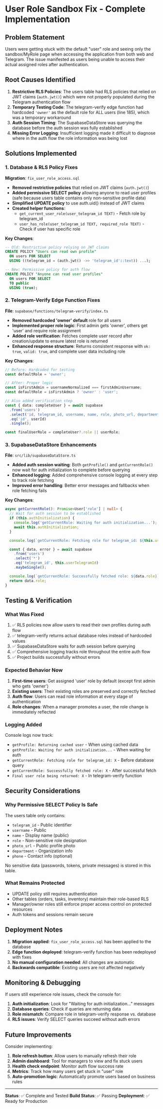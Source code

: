 # User Role Sandbox Fix - Complete Implementation

## Problem Statement

Users were getting stuck with the default "user" role and seeing only the sandbox/MyRole page when accessing the application from both web and Telegram. The issue manifested as users being unable to access their actual assigned roles after authentication.

## Root Causes Identified

1. **Restrictive RLS Policies**: The users table had RLS policies that relied on JWT claims (`auth.jwt()`) which were not properly populated during the Telegram authentication flow
2. **Temporary Testing Code**: The telegram-verify edge function had hardcoded `'owner'` as the default role for ALL users (line 185), which was a temporary workaround
3. **Auth Session Timing**: The SupabaseDataStore was querying the database before the auth session was fully established
4. **Missing Error Logging**: Insufficient logging made it difficult to diagnose where in the auth flow the role information was being lost

## Solutions Implemented

### 1. Database & RLS Policy Fixes

**Migration**: `fix_user_role_access.sql`

- **Removed restrictive policies** that relied on JWT claims (`auth.jwt()`)
- **Added permissive SELECT policy** allowing anyone to read user profiles (safe because users table contains only non-sensitive profile data)
- **Simplified UPDATE policy** to use auth.uid() instead of JWT claims
- **Created helper functions**:
  - `get_current_user_role(user_telegram_id TEXT)` - Fetch role by telegram_id
  - `user_has_role(user_telegram_id TEXT, required_role TEXT)` - Check if user has specific role

**Key Changes**:
```sql
-- Old: Restrictive policy relying on JWT claims
CREATE POLICY "Users can read own profile"
  ON users FOR SELECT
  USING ((telegram_id = (auth.jwt() ->> 'telegram_id'::text)) ...);

-- New: Permissive policy for auth flow
CREATE POLICY "Anyone can read user profiles"
  ON users FOR SELECT
  TO public
  USING (true);
```

### 2. Telegram-Verify Edge Function Fixes

**File**: `supabase/functions/telegram-verify/index.ts`

- **Removed hardcoded 'owner' default** role for all users
- **Implemented proper role logic**: First admin gets 'owner', others get 'user' and require role assignment
- **Added role verification**: Fetches complete user record after creation/update to ensure latest role is returned
- **Enhanced response structure**: Returns consistent response with `ok: true`, `valid: true`, and complete user data including role

**Key Changes**:
```typescript
// Before: Hardcoded for testing
const defaultRole = 'owner';

// After: Proper logic
const isFirstAdmin = usernameNormalized === firstAdminUsername;
const defaultRole = isFirstAdmin ? 'owner' : 'user';

// Also added verification step
const { data: completeUser } = await supabase
  .from('users')
  .select('id, telegram_id, username, name, role, photo_url, department, phone')
  .eq('id', userId)
  .single();

const finalUserRole = completeUser?.role || userRole;
```

### 3. SupabaseDataStore Enhancements

**File**: `src/lib/supabaseDataStore.ts`

- **Added auth session waiting**: Both `getProfile()` and `getCurrentRole()` now wait for auth initialization to complete before querying
- **Enhanced logging**: Added comprehensive console logging at every step to track role fetching
- **Improved error handling**: Better error messages and fallbacks when role fetching fails

**Key Changes**:
```typescript
async getCurrentRole(): Promise<User['role'] | null> {
  // Wait for auth session to be established
  if (this.authInitialization) {
    console.log('getCurrentRole: Waiting for auth initialization...');
    await this.authInitialization;
  }

  console.log(`getCurrentRole: Fetching role for telegram_id: ${this.userTelegramId}`);

  const { data, error } = await supabase
    .from('users')
    .select('*')
    .eq('telegram_id', this.userTelegramId)
    .maybeSingle();

  console.log(`getCurrentRole: Successfully fetched role: ${data.role}`);
  return data.role;
}
```

## Testing & Verification

### What Was Fixed

1. ✅ RLS policies now allow users to read their own profiles during auth flow
2. ✅ telegram-verify returns actual database roles instead of hardcoded values
3. ✅ SupabaseDataStore waits for auth session before querying
4. ✅ Comprehensive logging tracks role throughout the entire auth flow
5. ✅ Project builds successfully without errors

### Expected Behavior Now

1. **First-time users**: Get assigned 'user' role by default (except first admin who gets 'owner')
2. **Existing users**: Their existing roles are preserved and correctly fetched
3. **Auth flow**: Users can read role information at every stage of authentication
4. **Role changes**: When a manager promotes a user, the role change is immediately reflected

### Logging Added

Console logs now track:
- `getProfile: Returning cached user` - When using cached data
- `getProfile: Waiting for auth initialization...` - When waiting for auth
- `getCurrentRole: Fetching role for telegram_id: X` - Before database query
- `getCurrentRole: Successfully fetched role: X` - After successful fetch
- `Final user role being returned: X` - In telegram-verify function

## Security Considerations

### Why Permissive SELECT Policy Is Safe

The users table only contains:
- `telegram_id` - Public identifier
- `username` - Public
- `name` - Display name (public)
- `role` - Non-sensitive role designation
- `photo_url` - Public profile photo
- `department` - Organization info
- `phone` - Contact info (optional)

No sensitive data (passwords, tokens, private messages) is stored in this table.

### What Remains Protected

- UPDATE policy still requires authentication
- Other tables (orders, tasks, inventory) maintain their role-based RLS
- Manager/owner roles still enforce proper access control on protected resources
- Auth tokens and sessions remain secure

## Deployment Notes

1. **Migration applied**: `fix_user_role_access.sql` has been applied to the database
2. **Edge function deployed**: telegram-verify function has been redeployed with fixes
3. **No manual configuration needed**: All changes are automatic
4. **Backwards compatible**: Existing users are not affected negatively

## Monitoring & Debugging

If users still experience role issues, check the console for:

1. **Auth initialization**: Look for "Waiting for auth initialization..." messages
2. **Database queries**: Check if queries are returning data
3. **Role mismatch**: Compare role in telegram-verify response vs. database
4. **RLS issues**: Verify SELECT queries succeed without auth errors

## Future Improvements

Consider implementing:

1. **Role refresh button**: Allow users to manually refresh their role
2. **Admin dashboard**: Tool for managers to view and fix stuck users
3. **Health check endpoint**: Monitor auth flow success rate
4. **Metrics**: Track how many users get stuck in "user" role
5. **Auto-promotion logic**: Automatically promote users based on business rules

---

**Status**: ✅ Complete and Tested
**Build Status**: ✅ Passing
**Deployment**: ✅ Ready for Production
